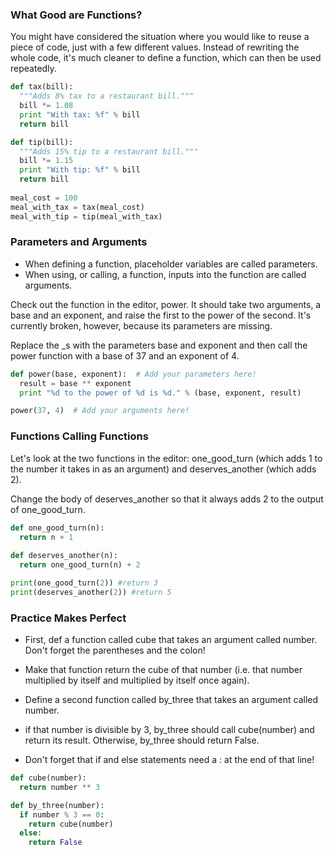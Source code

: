 
### What Good are Functions?

You might have considered the situation where you would like to reuse a piece of code, just with a few different values. Instead of rewriting the whole code, it's much cleaner to define a function, which can then be used repeatedly.

```python
def tax(bill):
  """Adds 8% tax to a restaurant bill."""
  bill *= 1.08
  print "With tax: %f" % bill
  return bill

def tip(bill):
  """Adds 15% tip to a restaurant bill."""
  bill *= 1.15
  print "With tip: %f" % bill
  return bill
  
meal_cost = 100
meal_with_tax = tax(meal_cost)
meal_with_tip = tip(meal_with_tax)
```

### Parameters and Arguments

* When defining a function, placeholder variables are called parameters.
* When using, or calling, a function, inputs into the function are called arguments.


Check out the function in the editor, power. It should take two arguments, a base and an exponent, 
and raise the first to the power of the second. It's currently broken, however, because its parameters are missing.

Replace the _s with the parameters base and exponent and then call the power function with a base of 37 and an exponent of 4.


```python 
def power(base, exponent):  # Add your parameters here!
  result = base ** exponent
  print "%d to the power of %d is %d." % (base, exponent, result)

power(37, 4)  # Add your arguments here!
```

### Functions Calling Functions

Let's look at the two functions in the editor: one_good_turn (which adds 1 to the number it takes in as an argument) and deserves_another (which adds 2).

Change the body of deserves_another so that it always adds 2 to the output of one_good_turn.

```python
def one_good_turn(n):
  return n + 1
    
def deserves_another(n):
  return one_good_turn(n) + 2

print(one_good_turn(2)) #return 3
print(deserves_another(2)) #return 5
```

### Practice Makes Perfect

* First, def a function called cube that takes an argument called number. Don't forget the parentheses and the colon!

* Make that function return the cube of that number (i.e. that number multiplied by itself and multiplied by itself once again).

* Define a second function called by_three that takes an argument called number.

* if that number is divisible by 3, by_three should call cube(number) and return its result. Otherwise, by_three should return False.

* Don't forget that if and else statements need a : at the end of that line!

```python
def cube(number):
  return number ** 3

def by_three(number):
  if number % 3 == 0:
    return cube(number)
  else:
    return False
```
